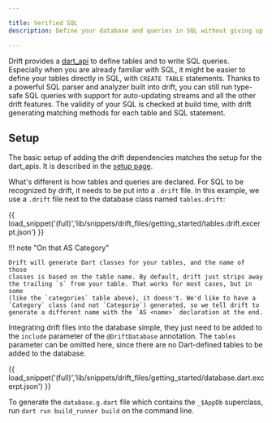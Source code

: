 ```yaml
---

title: Verified SQL
description: Define your database and queries in SQL without giving up on type-safety.

---
```


Drift provides a [dart_api](../Dart%20API/tables.md) to define tables and
to write SQL queries.
Especially when you are already familiar with SQL, it might be easier to define your
tables directly in SQL, with `CREATE TABLE` statements.
Thanks to a powerful SQL parser and analyzer built into drift, you can still run type-safe
SQL queries with support for auto-updating streams and all the other drift features.
The validity of your SQL is checked at build time, with drift generating matching methods
for each table and SQL statement.

## Setup

The basic setup of adding the drift dependencies matches the setup for the dart_apis. It
is described in the [setup page](../setup.md).

What's different is how tables and queries are declared. For SQL to be recognized by drift,
it needs to be put into a `.drift` file. In this example, we use a `.drift` file next to the
database class named `tables.drift`:



{{ load_snippet('(full)','lib/snippets/drift_files/getting_started/tables.drift.excerpt.json') }}

!!! note "On that AS Category"

    
    Drift will generate Dart classes for your tables, and the name of those
    classes is based on the table name. By default, drift just strips away
    the trailing `s` from your table. That works for most cases, but in some
    (like the `categories` table above), it doesn't. We'd like to have a
    `Category` class (and not `Categorie`) generated, so we tell drift to
    generate a different name with the `AS <name>` declaration at the end.
    



Integrating drift files into the database simple, they just need to be added to the
`include` parameter of the `@DriftDatabase` annotation. The `tables` parameter can
be omitted here, since there are no Dart-defined tables to be added to the database.



{{ load_snippet('(full)','lib/snippets/drift_files/getting_started/database.dart.excerpt.json') }}

To generate the `database.g.dart` file which contains the `_$AppDb`
superclass, run `dart run build_runner build` on the command
line.

